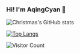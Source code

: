 ### Hi! I'm AqingCyan 👋

![Christmas's GitHub stats](https://github-readme-stats.vercel.app/api?username=AqingCyan&show_icons=true&theme=tokyonight)


[![Top Langs](https://github-readme-stats.vercel.app/api/top-langs/?username=Christmas&layout=compact)](https://github.com/AqingCyan/github-readme-stats)


![Visitor Count](https://profile-counter.glitch.me/AqingCyan/count.svg)
